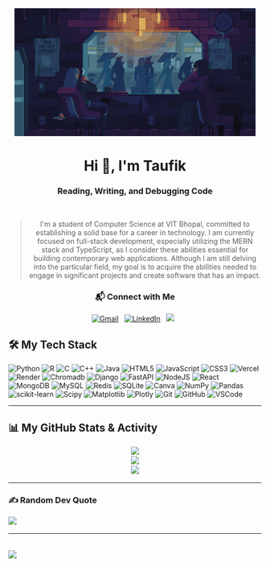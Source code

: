<div align="center">
  <img src="assets/banner2.gif" alt="banner">
</div>

<div align="center">
  <h1>Hi 👋, I'm Taufik</h1>
  <h3>Reading, Writing, and Debugging Code</h3>
</div>

<br>

<div align="center">
  <blockquote>
    <p>
      I'm a student of Computer Science at VIT Bhopal, committed to establishing a solid base for a career in technology. I am currently focused on full-stack development, especially utilizing the MERN stack and TypeScript, as I consider these abilities essential for building contemporary web applications. Although I am still delving into the particular field, my goal is to acquire the abilities needed to engage in significant projects and create software that has an impact.
    </p>
  </blockquote>
</div>

<div align="center">
  <h3>📬 Connect with Me</h3>
  <p>
    <a href="mailto:hussaintaufik@gmail.com"><img src="https://img.shields.io/badge/Gmail-D14836?style=for-the-badge&logo=gmail&logoColor=white" alt="Gmail" /></a>
    &nbsp;
    <a href="https://www.linkedin.com/in/taufikhussainx22/"><img src="https://img.shields.io/badge/LinkedIn-%230077B5.svg?&style=for-the-badge&logo=linkedin&logoColor=white" alt="LinkedIn" /></a>
    &nbsp;
    <a href="https://x.com/tfkx22"><img src="https://img.shields.io/badge/X%2FTwitter-black?&style=for-the-badge&logo=twitter&logoColor=white"/></a>
    &nbsp;
  </p>
</div>


## 🛠️ My Tech Stack
![Python](https://img.shields.io/badge/python-3670A0?style=for-the-badge&logo=python&logoColor=ffdd54) ![R](https://img.shields.io/badge/r-%23276DC3.svg?style=for-the-badge&logo=r&logoColor=white) ![C](https://img.shields.io/badge/c-%2300599C.svg?style=for-the-badge&logo=c&logoColor=white) ![C++](https://img.shields.io/badge/c++-%2300599C.svg?style=for-the-badge&logo=c%2B%2B&logoColor=white) ![Java](https://img.shields.io/badge/java-%23ED8B00.svg?style=for-the-badge&logo=openjdk&logoColor=white) ![HTML5](https://img.shields.io/badge/html5-%23E34F26.svg?style=for-the-badge&logo=html5&logoColor=white) ![JavaScript](https://img.shields.io/badge/javascript-%23323330.svg?style=for-the-badge&logo=javascript&logoColor=%23F7DF1E) ![CSS3](https://img.shields.io/badge/css3-%231572B6.svg?style=for-the-badge&logo=css3&logoColor=white) ![Vercel](https://img.shields.io/badge/vercel-%23000000.svg?style=for-the-badge&logo=vercel&logoColor=white) ![Render](https://img.shields.io/badge/Render-%46E3B7.svg?style=for-the-badge&logo=render&logoColor=white) ![Chromadb](https://img.shields.io/badge/Chroma%20DB-Vector%20Database?style=for-the-badge&logo=chromadb) ![Django](https://img.shields.io/badge/django-%23092E20.svg?style=for-the-badge&logo=django&logoColor=white) ![FastAPI](https://img.shields.io/badge/FastAPI-005571?style=for-the-badge&logo=fastapi) ![NodeJS](https://img.shields.io/badge/node.js-6DA55F?style=for-the-badge&logo=node.js&logoColor=white) ![React](https://img.shields.io/badge/react-%2320232a.svg?style=for-the-badge&logo=react&logoColor=%2361DAFB) ![MongoDB](https://img.shields.io/badge/MongoDB-%234ea94b.svg?style=for-the-badge&logo=mongodb&logoColor=white) ![MySQL](https://img.shields.io/badge/mysql-4479A1.svg?style=for-the-badge&logo=mysql&logoColor=white) ![Redis](https://img.shields.io/badge/redis-%23DD0031.svg?style=for-the-badge&logo=redis&logoColor=white) ![SQLite](https://img.shields.io/badge/sqlite-%2307405e.svg?style=for-the-badge&logo=sqlite&logoColor=white) ![Canva](https://img.shields.io/badge/Canva-%2300C4CC.svg?style=for-the-badge&logo=Canva&logoColor=white) ![NumPy](https://img.shields.io/badge/numpy-%23013243.svg?style=for-the-badge&logo=numpy&logoColor=white) ![Pandas](https://img.shields.io/badge/pandas-%23150458.svg?style=for-the-badge&logo=pandas&logoColor=white) ![scikit-learn](https://img.shields.io/badge/scikit--learn-%23F7931E.svg?style=for-the-badge&logo=scikit-learn&logoColor=white) ![Scipy](https://img.shields.io/badge/SciPy-%230C55A5.svg?style=for-the-badge&logo=scipy&logoColor=%white) ![Matplotlib](https://img.shields.io/badge/Matplotlib-%23ffffff.svg?style=for-the-badge&logo=Matplotlib&logoColor=black) ![Plotly](https://img.shields.io/badge/Plotly-%233F4F75.svg?style=for-the-badge&logo=plotly&logoColor=white) ![Git](https://img.shields.io/badge/git-%23F05033.svg?style=for-the-badge&logo=git&logoColor=white) ![GitHub](https://img.shields.io/badge/github-%23121011.svg?style=for-the-badge&logo=github&logoColor=white) ![VSCode](https://img.shields.io/badge/Visual%20Studio%20Code-007ACC?style=for-the-badge&logo=visualstudiocode&logoColor=blue) 

---

## 📊 My GitHub Stats & Activity
<div align="center">
  <img src="https://github-readme-stats.vercel.app/api?username=taufikx22&theme=aura&hide_border=false&include_all_commits=false&count_private=true" />
  <br/>
  <img src="https://nirzak-streak-stats.vercel.app/?user=taufikx22&theme=aura&hide_border=false" />
  <br/>
  <img src="https://github-readme-stats.vercel.app/api/top-langs/?username=taufikx22&theme=aura&hide_border=false&include_all_commits=false&count_private=true&layout=compact" />
</div>

---
### ✍️ Random Dev Quote
![](https://quotes-github-readme.vercel.app/api?type=horizontal&theme=dark)

---
[![](https://visitcount.itsvg.in/api?id=taufikx22&icon=0&color=0)](https://visitcount.itsvg.in)
---

<!---
## 🏆 Badges & Achievements

<div align="center">
  <a href="https://holopin.io/@**[YOUR_HOLOPIN_USERNAME]**">
    <img src="https://holopin.me/**[YOUR_HOLOPIN_USERNAME]**" alt="Holopin Badges">
  </a>
</div>

---

## 🐍 My Contribution Graph

<div align="center">
</div>

<br>

<div align="center">
</div>


<br>

<div align="center">
  <img src="**[YOUR_FOOTER_IMAGE_URL]**" width="100px">
</div>

